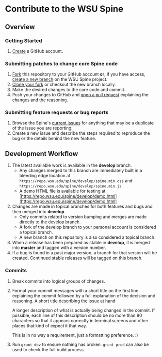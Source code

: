 # Contribute to the WSU Spine

## Overview

### Getting Started

1. [Create](https://help.github.com/articles/signing-up-for-a-new-github-account) a GitHub account.

### Submitting patches to change core Spine code

1. [Fork](https://help.github.com/articles/fork-a-repo) this repository to your GitHub account **or**, if you have access, [create a new branch](https://help.github.com/articles/creating-and-deleting-branches-within-your-repository) on the WSU Spine project.
2. [Clone your fork](https://help.github.com/articles/duplicating-a-repository) or checkout the new branch locally.
3. Make the desired changes to the core code and commit.
4. Push your changes to GitHub and [open a pull request](https://help.github.com/articles/creating-a-pull-request) explaining the changes and the reasoning.

### Submitting feature requests or bug reports

1. Browse the Spine's [current issues](https://github.com/washingtonstateuniversity/WSU-spine/issues) for anything that may be a duplicate of the issue you are reporting.
2. Create a new issue and describe the steps required to reproduce the bug or the details behind the new feature.

## Development Workflow

1. The latest available work is available in the **develop** branch.
	* Any changes merged to this branch are immediately built in a bleeding edge location at `https://repo.wsu.edu/spine/develop/spine.min.css` and `https://repo.wsu.edu/spine/develop/spine.min.js`
	* A demo HTML file is available for testing at [https://repo.wsu.edu/spine/develop/demo.html](https://repo.wsu.edu/spine/develop/demo.html)
1. Changes are made in topical branches for both features and bugs and then merged into **develop**.
	* Only commits related to version bumping and merges are made directly to the develop branch.
	* A fork of the develop branch to your personal account is considered a topical branch.
	* A new branch on this repository is also considered a topical branch.
1. When a release has been prepared as stable in **develop**, it is merged into **master** and tagged with a version number.
1. If a bug is found in a past major version, a branch for that version will be created. Continued stable releases will be tagged on this branch.

### Commits

1. Break commits into logical groups of changes.
2. Format your commit messages with a short title on the first line explaining the commit followed by a full explanation of the decision and reasoning.
    A short title describing the issue at hand

    A longer description of what is actually being changed in the commit.
    If possible, each line of this description should be no more than 80
    characters so that it appears correctly in terminal screens and other
    places that kind of expect it that way.

    This is in no way a requirement, just a formatting preference. :)
3. Run `grunt dev` to ensure nothing has broken. `grunt prod` can also be used to check the full build process.